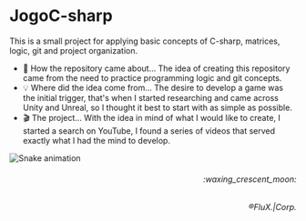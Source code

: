 # JogoC-sharp
<!--
Olá!

  Este é um pequeno projeto para aplicação de conceitos básicos de C-sharp, matrizes, lógica, git e organização de projetos.
<br>
  Aqui irie monta um roteiro de como foi desenvolvido o projeto até o momento.
<ul>
  <li>
    🤔 Como surgiu o repositorio... A idéia de cria esse repositórrio veio da necessidade de praticar conceitos de lógica de programação e git.
  </li>
  <li>
    💡 De onde surgiu a idéia... A vontade de desenvolver um game foi o gatilho inicial, foi quando comecei a pesquisar e me deparei com Unity e Unreal, então achei mehlhor          começar com o mais simples possível.
  </li>
  <li>
    🎬 O projeto... Como a idéia em mente do que gostaria de criar, comecei a busca no YouTube, encontrei uma série de videos que serviu exatamente com oque eu tinha mente para      desenvolver.
  </li>
  </ul>
-->

This is a small project for applying basic concepts of C-sharp, matrices, logic, git and project organization.
<ul>
  <li>
    🤔 How the repository came about... The idea of ​​creating this repository came from the need to practice programming logic and git concepts.
  </li>
  <li>
    💡 Where did the idea come from... The desire to develop a game was the initial trigger, that's when I started researching and came across Unity and Unreal, so I thought it best to start with as simple as possible.
  </li>
  <li>
    🎬 The project... With the idea in mind of what I would like to create, I started a search on YouTube, I found a series of videos that served exactly what I had the mind to develop.
  </li>
  </ul>
  
   
   ![Snake animation](https://https://github.com/BrunoFreschi/rafaballerini/blob/output/github-contribution-grid-snake.svg)
  <h6 align="right">:waxing_crescent_moon:

  <h6 align="right">®FluX.|Corp.
